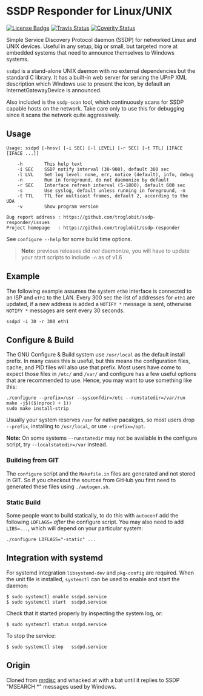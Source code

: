 SSDP Responder for Linux/UNIX
=============================
[![License Badge][]][License] [![Travis Status][]][Travis] [![Coverity Status][]][Coverity Scan]

Simple Service Discovery Protocol daemon (SSDP) for networked Linux and
UNIX devices.  Useful in any setup, big or small, but targeted more at
embedded systems that need to announce themselves to Windows systems.

`ssdpd` is a stand-alone UNIX daemon with no external dependencies but
the standard C library.  It has a built-in web server for serving the
UPnP XML description which Windows use to present the icon, by default
an InternetGatewayDevice is announced.

Also included is the `ssdp-scan` tool, which continuously scans for
SSDP capable hosts on the network.  Take care only to use this for
debugging since it scans the network quite aggressively.


Usage
-----

```
Usage: ssdpd [-hnsv] [-i SEC] [-l LEVEL] [-r SEC] [-t TTL] [IFACE [IFACE ...]]

    -h        This help text
    -i SEC    SSDP notify interval (30-900), default 300 sec
    -l LVL    Set log level: none, err, notice (default), info, debug
    -n        Run in foreground, do not daemonize by default
    -r SEC    Interface refresh interval (5-1800), default 600 sec
    -s        Use syslog, default unless running in foreground, -n
    -t TTL    TTL for multicast frames, default 2, according to the UDA
    -v        Show program version

Bug report address : https://github.com/troglobit/ssdp-responder/issues
Project homepage   : https://github.com/troglobit/ssdp-responder
```

See `configure --help` for some build time options.

> **Note:** previous releases did *not* daemonize, you will have to
> update your start scripts to include `-n` as of v1.6


Example
-------

The following example assumes the system `eth0` interface is connected
to an ISP and `eth1` to the LAN.  Every 300 sec the list of addresses
for `eth1` are updated, if a new address is added a `NOTIFY *` message
is sent, otherwise `NOTIFY *` messages are sent every 30 seconds.

```
ssdpd -i 30 -r 300 eth1
```


Configure & Build
-----------------

The GNU Configure & Build system use `/usr/local` as the default install
prefix.  In many cases this is useful, but this means the configuration
files, cache, and PID files will also use that prefix.  Most users have
come to expect those files in `/etc/` and `/var/` and configure has a
few useful options that are recommended to use.  Hence, you may want to
use something like this:

    ./configure --prefix=/usr --sysconfdir=/etc --runstatedir=/var/run
    make -j$(($(nproc) + 1))
    sudo make install-strip

Usually your system reserves `/usr` for native pacakges, so most users
drop `--prefix`, installing to `/usr/local`, or use `--prefix=/opt`.

**Note:** On some systems `--runstatedir` may not be available in the
  configure script, try `--localstatedir=/var` instead.

### Building from GIT

The `configure` script and the `Makefile.in` files are generated and not
stored in GIT.  So if you checkout the sources from GitHub you first
need to generated these files using `./autogen.sh`.

### Static Build

Some people want to build statically, to do this with `autoconf` add the
following `LDFLAGS=` *after* the configure script.  You may also need to
add `LIBS=...`, which will depend on your particular system:

    ./configure LDFLAGS="-static" ...


Integration with systemd
------------------------

For systemd integration `libsystemd-dev` and `pkg-config` are required.
When the unit file is installed, `systemctl` can be used to enable and
start the daemon:

    $ sudo systemctl enable ssdpd.service
    $ sudo systemctl start  ssdpd.service

Check that it started properly by inspecting the system log, or:

    $ sudo systemctl status ssdpd.service

To stop the service:

    $ sudo systemctl stop   ssdpd.service


Origin
------

Cloned from [mrdisc](https://github.com/troglobit/mrdisc) and whacked at
with a bat until it replies to SSDP "MSEARCH *" messages used by Windows.

[License]:         https://en.wikipedia.org/wiki/ISC_license
[License Badge]:   https://img.shields.io/badge/License-ISC-blue.svg
[Travis]:          https://travis-ci.org/troglobit/ssdp-responder
[Travis Status]:   https://travis-ci.org/troglobit/ssdp-responder.png?branch=master
[Coverity Scan]:   https://scan.coverity.com/projects/20496
[Coverity Status]: https://scan.coverity.com/projects/20496/badge.svg

